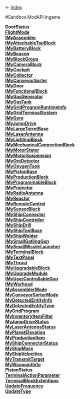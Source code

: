 ← [Index](Api-Index)

#Sandbox.ModAPI.Ingame

**[DoorStatus](Sandbox.ModAPI.Ingame.DoorStatus)**  
**[FlightMode](Sandbox.ModAPI.Ingame.FlightMode)**  
**[IMyAssembler](Sandbox.ModAPI.Ingame.IMyAssembler)**  
**[IMyAttachableTopBlock](Sandbox.ModAPI.Ingame.IMyAttachableTopBlock)**  
**[IMyBatteryBlock](Sandbox.ModAPI.Ingame.IMyBatteryBlock)**  
**[IMyBeacon](Sandbox.ModAPI.Ingame.IMyBeacon)**  
**[IMyBlockGroup](Sandbox.ModAPI.Ingame.IMyBlockGroup)**  
**[IMyCameraBlock](Sandbox.ModAPI.Ingame.IMyCameraBlock)**  
**[IMyCockpit](Sandbox.ModAPI.Ingame.IMyCockpit)**  
**[IMyCollector](Sandbox.ModAPI.Ingame.IMyCollector)**  
**[IMyConveyorSorter](Sandbox.ModAPI.Ingame.IMyConveyorSorter)**  
**[IMyDoor](Sandbox.ModAPI.Ingame.IMyDoor)**  
**[IMyFunctionalBlock](Sandbox.ModAPI.Ingame.IMyFunctionalBlock)**  
**[IMyGasGenerator](Sandbox.ModAPI.Ingame.IMyGasGenerator)**  
**[IMyGasTank](Sandbox.ModAPI.Ingame.IMyGasTank)**  
**[IMyGridProgramRuntimeInfo](Sandbox.ModAPI.Ingame.IMyGridProgramRuntimeInfo)**  
**[IMyGridTerminalSystem](Sandbox.ModAPI.Ingame.IMyGridTerminalSystem)**  
**[IMyGyro](Sandbox.ModAPI.Ingame.IMyGyro)**  
**[IMyJumpDrive](Sandbox.ModAPI.Ingame.IMyJumpDrive)**  
**[IMyLargeTurretBase](Sandbox.ModAPI.Ingame.IMyLargeTurretBase)**  
**[IMyLaserAntenna](Sandbox.ModAPI.Ingame.IMyLaserAntenna)**  
**[IMyLightingBlock](Sandbox.ModAPI.Ingame.IMyLightingBlock)**  
**[IMyMechanicalConnectionBlock](Sandbox.ModAPI.Ingame.IMyMechanicalConnectionBlock)**  
**[IMyMotorStator](Sandbox.ModAPI.Ingame.IMyMotorStator)**  
**[IMyMotorSuspension](Sandbox.ModAPI.Ingame.IMyMotorSuspension)**  
**[IMyOreDetector](Sandbox.ModAPI.Ingame.IMyOreDetector)**  
**[IMyOxygenTank](Sandbox.ModAPI.Ingame.IMyOxygenTank)**  
**[IMyPistonBase](Sandbox.ModAPI.Ingame.IMyPistonBase)**  
**[IMyProductionBlock](Sandbox.ModAPI.Ingame.IMyProductionBlock)**  
**[IMyProgrammableBlock](Sandbox.ModAPI.Ingame.IMyProgrammableBlock)**  
**[IMyProjector](Sandbox.ModAPI.Ingame.IMyProjector)**  
**[IMyRadioAntenna](Sandbox.ModAPI.Ingame.IMyRadioAntenna)**  
**[IMyReactor](Sandbox.ModAPI.Ingame.IMyReactor)**  
**[IMyRemoteControl](Sandbox.ModAPI.Ingame.IMyRemoteControl)**  
**[IMySensorBlock](Sandbox.ModAPI.Ingame.IMySensorBlock)**  
**[IMyShipConnector](Sandbox.ModAPI.Ingame.IMyShipConnector)**  
**[IMyShipController](Sandbox.ModAPI.Ingame.IMyShipController)**  
**[IMyShipDrill](Sandbox.ModAPI.Ingame.IMyShipDrill)**  
**[IMyShipToolBase](Sandbox.ModAPI.Ingame.IMyShipToolBase)**  
**[IMyShipWelder](Sandbox.ModAPI.Ingame.IMyShipWelder)**  
**[IMySmallGatlingGun](Sandbox.ModAPI.Ingame.IMySmallGatlingGun)**  
**[IMySmallMissileLauncher](Sandbox.ModAPI.Ingame.IMySmallMissileLauncher)**  
**[IMyTerminalBlock](Sandbox.ModAPI.Ingame.IMyTerminalBlock)**  
**[IMyTextPanel](Sandbox.ModAPI.Ingame.IMyTextPanel)**  
**[IMyThrust](Sandbox.ModAPI.Ingame.IMyThrust)**  
**[IMyUpgradableBlock](Sandbox.ModAPI.Ingame.IMyUpgradableBlock)**  
**[IMyUpgradeModule](Sandbox.ModAPI.Ingame.IMyUpgradeModule)**  
**[IMyUserControllableGun](Sandbox.ModAPI.Ingame.IMyUserControllableGun)**  
**[IMyWarhead](Sandbox.ModAPI.Ingame.IMyWarhead)**  
**[MyAssemblerMode](Sandbox.ModAPI.Ingame.MyAssemblerMode)**  
**[MyConveyorSorterMode](Sandbox.ModAPI.Ingame.MyConveyorSorterMode)**  
**[MyDetectedEntityInfo](Sandbox.ModAPI.Ingame.MyDetectedEntityInfo)**  
**[MyDetectedEntityType](Sandbox.ModAPI.Ingame.MyDetectedEntityType)**  
**[MyGridProgram](Sandbox.ModAPI.Ingame.MyGridProgram)**  
**[MyInventoryItemFilter](Sandbox.ModAPI.Ingame.MyInventoryItemFilter)**  
**[MyJumpDriveStatus](Sandbox.ModAPI.Ingame.MyJumpDriveStatus)**  
**[MyLaserAntennaStatus](Sandbox.ModAPI.Ingame.MyLaserAntennaStatus)**  
**[MyPlanetElevation](Sandbox.ModAPI.Ingame.MyPlanetElevation)**  
**[MyProductionItem](Sandbox.ModAPI.Ingame.MyProductionItem)**  
**[MyShipConnectorStatus](Sandbox.ModAPI.Ingame.MyShipConnectorStatus)**  
**[MyShipMass](Sandbox.ModAPI.Ingame.MyShipMass)**  
**[MyShipVelocities](Sandbox.ModAPI.Ingame.MyShipVelocities)**  
**[MyTransmitTarget](Sandbox.ModAPI.Ingame.MyTransmitTarget)**  
**[MyWaypointInfo](Sandbox.ModAPI.Ingame.MyWaypointInfo)**  
**[PistonStatus](Sandbox.ModAPI.Ingame.PistonStatus)**  
**[TerminalActionParameter](Sandbox.ModAPI.Ingame.TerminalActionParameter)**  
**[TerminalBlockExtentions](Sandbox.ModAPI.Ingame.TerminalBlockExtentions)**  
**[UpdateFrequency](Sandbox.ModAPI.Ingame.UpdateFrequency)**  
**[UpdateType](Sandbox.ModAPI.Ingame.UpdateType)**

